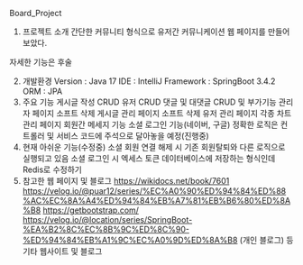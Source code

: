 Board_Project
1. 프로젝트 소개
   간단한 커뮤니티 형식으로 유저간 커뮤니케이션 웹 페이지를 만들어 보았다.

자세한 기능은 후술

2. 개발환경
   Version : Java 17
   IDE : IntelliJ
   Framework : SpringBoot 3.4.2
   ORM : JPA
3. 주요 기능
   게시글 작성 CRUD
   유저 CRUD
   댓글 및 대댓글 CRUD 및 부가기능
   관리자 페이지
   소프트 삭제 게시글 관리 페이지
   소프트 삭제 유저 관리 페이지
   각종 차트 관리 페이지
   회원간 메세지 기능
   소셜 로그인 기능(네이버, 구글)
   정확한 로직은 컨트롤러 및 서비스 코드에 주석으로 달아놓을 예정(진행중)
4. 현재 아쉬운 기능(수정중)
   소셜 회원 연결 해제 시 기존 회원탈퇴와 다른 로직으로 실행되고 있음
   소셜 로그인 시 엑세스 토큰 데이터베이스에 저장하는 형식인데 Redis로 수정하기
5. 참고한 웹 페이지 및 블로그
   https://wikidocs.net/book/7601
   https://velog.io/@puar12/series/%EC%A0%90%ED%94%84%ED%88%AC%EC%8A%A4%ED%94%84%EB%A7%81%EB%B6%80%ED%8A%B8
   https://getbootstrap.com/
   https://velog.io/@location/series/SpringBoot-%EA%B2%8C%EC%8B%9C%ED%8C%90-%ED%94%84%EB%A1%9C%EC%A0%9D%ED%8A%B8 (개인 블로그)
   등 기타 웹사이트 및 블로그